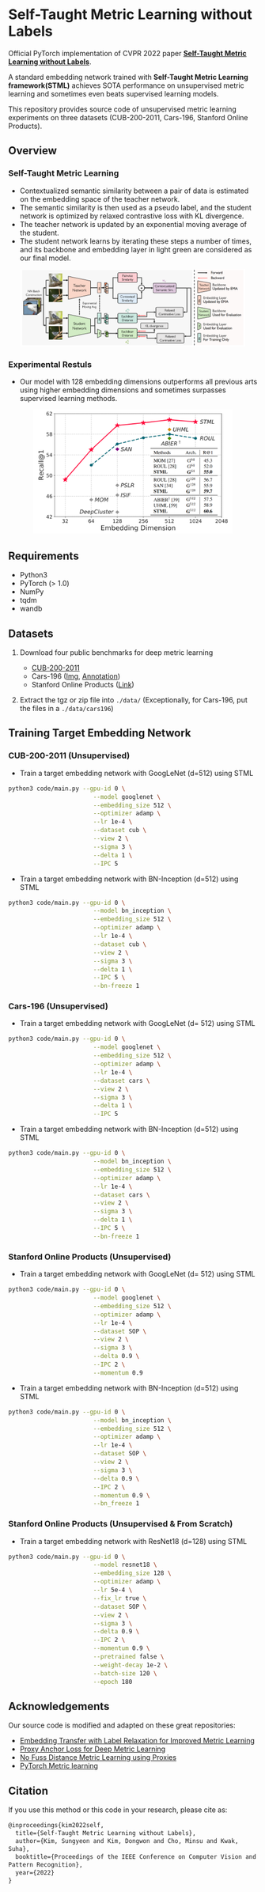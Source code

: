 # Self-Taught Metric Learning without Labels

Official PyTorch implementation of CVPR 2022 paper [**Self-Taught Metric Learning without Labels**](https://arxiv.org/abs/2205.01903). 

A standard embedding network trained with **Self-Taught Metric Learning framework(STML)** achieves SOTA performance on unsupervised metric learning
 and sometimes even beats supervised learning models.

This repository provides source code of unsupervised metric learning experiments on three datasets (CUB-200-2011, Cars-196, Stanford Online Products).

## Overview

### Self-Taught Metric Learning
- Contextualized semantic similarity between a pair of data is estimated on the embedding space of the teacher network. 
- The semantic similarity is then used as a pseudo label, and the student network is optimized by relaxed contrastive loss with KL divergence.
- The teacher network is updated by an exponential moving average of the student. 
- The student network learns by iterating these steps a number of times, and its backbone and embedding layer in light green are considered as our final model.
  
<p align="center"><img src="misc/stml_overview.png" alt="graph" width="90%"></p>

### Experimental Restuls
- Our model with 128 embedding dimensions outperforms all previous arts using higher embedding dimensions and sometimes surpasses supervised learning methods. 

<p align="center"><img src="misc/stml_recall.png" alt="graph" width="80%"></p>

## Requirements

- Python3
- PyTorch (> 1.0)
- NumPy
- tqdm
- wandb

## Datasets

1. Download four public benchmarks for deep metric learning
   - [CUB-200-2011](http://www.vision.caltech.edu/visipedia-data/CUB-200-2011/CUB_200_2011.tgz)
   - Cars-196 ([Img](http://imagenet.stanford.edu/internal/car196/car_ims.tgz), [Annotation](http://imagenet.stanford.edu/internal/car196/cars_annos.mat))
   - Stanford Online Products ([Link](https://cvgl.stanford.edu/projects/lifted_struct/))

2. Extract the tgz or zip file into `./data/` (Exceptionally, for Cars-196, put the files in a `./data/cars196`)

## Training Target Embedding Network

### CUB-200-2011 (Unsupervised)

- Train a target embedding network with GoogLeNet (d=512) using STML

```bash
python3 code/main.py --gpu-id 0 \
                        --model googlenet \
                        --embedding_size 512 \
                        --optimizer adamp \
                        --lr 1e-4 \
                        --dataset cub \
                        --view 2 \
                        --sigma 3 \
                        --delta 1 \
                        --IPC 5
```

- Train a target embedding network with BN-Inception (d=512) using STML

```bash
python3 code/main.py --gpu-id 0 \
                        --model bn_inception \
                        --embedding_size 512 \
                        --optimizer adamp \
                        --lr 1e-4 \
                        --dataset cub \
                        --view 2 \
                        --sigma 3 \
                        --delta 1 \
                        --IPC 5 \
                        --bn-freeze 1
```

### Cars-196 (Unsupervised)

- Train a target embedding network with GoogLeNet (d= 512) using STML

```bash
python3 code/main.py --gpu-id 0 \
                        --model googlenet \
                        --embedding_size 512 \
                        --optimizer adamp \
                        --lr 1e-4 \
                        --dataset cars \
                        --view 2 \
                        --sigma 3 \
                        --delta 1 \
                        --IPC 5
```

- Train a target embedding network with BN-Inception (d=512) using STML 

```bash
python3 code/main.py --gpu-id 0 \
                        --model bn_inception \
                        --embedding_size 512 \
                        --optimizer adamp \
                        --lr 1e-4 \
                        --dataset cars \
                        --view 2 \
                        --sigma 3 \
                        --delta 1 \
                        --IPC 5 \
                        --bn-freeze 1
```

### Stanford Online Products (Unsupervised)

- Train a target embedding network with GoogLeNet (d= 512) using STML

```bash
python3 code/main.py --gpu-id 0 \
                        --model googlenet \
                        --embedding_size 512 \
                        --optimizer adamp \
                        --lr 1e-4 \
                        --dataset SOP \
                        --view 2 \
                        --sigma 3 \
                        --delta 0.9 \
                        --IPC 2 \
                        --momentum 0.9
```

- Train a target embedding network with BN-Inception (d=512) using STML 

```bash
python3 code/main.py --gpu-id 0 \
                        --model bn_inception \
                        --embedding_size 512 \
                        --optimizer adamp \
                        --lr 1e-4 \
                        --dataset SOP \
                        --view 2 \
                        --sigma 3 \
                        --delta 0.9 \
                        --IPC 2 \
                        --momentum 0.9 \
                        --bn_freeze 1
```

### Stanford Online Products (Unsupervised & From Scratch)

- Train a target embedding network with ResNet18 (d=128) using STML 

```bash
python3 code/main.py --gpu-id 0 \
                        --model resnet18 \
                        --embedding_size 128 \
                        --optimizer adamp \
                        --lr 5e-4 \
                        --fix_lr true \
                        --dataset SOP \
                        --view 2 \
                        --sigma 3 \
                        --delta 0.9 \
                        --IPC 2 \
                        --momentum 0.9 \
                        --pretrained false \
                        --weight-decay 1e-2 \
                        --batch-size 120 \
                        --epoch 180
```

## Acknowledgements

Our source code is modified and adapted on these great repositories:

- [Embedding Transfer with Label Relaxation for Improved Metric Learning](https://github.com/tjddus9597/LabelRelaxation-CVPR21)
- [Proxy Anchor Loss for Deep Metric Learning](https://github.com/tjddus9597/Proxy-Anchor-CVPR2020)
- [No Fuss Distance Metric Learning using Proxies](https://github.com/dichotomies/proxy-nca)
- [PyTorch Metric learning](https://github.com/KevinMusgrave/pytorch-metric-learning)


## Citation

If you use this method or this code in your research, please cite as:

    @inproceedings{kim2022self,
      title={Self-Taught Metric Learning without Labels},
      author={Kim, Sungyeon and Kim, Dongwon and Cho, Minsu and Kwak, Suha},
      booktitle={Proceedings of the IEEE Conference on Computer Vision and Pattern Recognition},
      year={2022}
    }